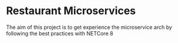 # Restaurant Microservices
The aim of this project is to get experience the microservice arch by following the best practices with NETCore 8

